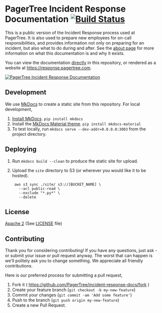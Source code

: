 # PagerTree Incident Response Documentation [![Build Status](https://travis-ci.com/PagerTree/incident-response-docs.svg?token=zdc1SxQUyY3TG9TLD3Xz&branch=master)](https://travis-ci.com/PagerTree/incident-response-docs)
This is a public version of the Incident Response process used at PagerTree. It is also used to prepare new employees for on-call responsibilities, and provides information not only on preparing for an incident, but also what to do during and after. See the [about page](docs/about.md) for more information on what this documentation is and why it exists.

You can view the documentation [directly](/docs/index.md) in this repository, or rendered as a website at https://response.pagertree.com.

[![PagerTree Incident Response Documentation](screenshot.png)](https://response.pagertree.com)

## Development
We use [MkDocs](http://www.mkdocs.org/) to create a static site from this repository. For local development,

1. [Install MkDocs](http://www.mkdocs.org/#installation). `pip install mkdocs`
1. Install the [MkDocs Material theme](https://github.com/squidfunk/mkdocs-material). `pip install mkdocs-material`
1. To test locally, run `mkdocs serve --dev-addr=0.0.0.0:3003` from the project directory.

## Deploying
1. Run `mkdocs build --clean` to produce the static site for upload.
1. Upload the `site` directory to S3 (or wherever you would like it to be hosted).

        aws s3 sync ./site/ s3://[BUCKET_NAME] \
          --acl public-read \
          --exclude "*.py*" \
          --delete

## License
[Apache 2](http://www.apache.org/licenses/LICENSE-2.0) (See [LICENSE](LICENSE) file)

## Contributing
Thank you for considering contributing! If you have any questions, just ask - or submit your issue or pull request anyway. The worst that can happen is we'll politely ask you to change something. We appreciate all friendly contributions.

Here is our preferred process for submitting a pull request,

1. Fork it ( https://github.com/PagerTree/incident-response-docs/fork )
1. Create your feature branch (`git checkout -b my-new-feature`)
1. Commit your changes (`git commit -am 'Add some feature'`)
1. Push to the branch (`git push origin my-new-feature`)
1. Create a new Pull Request.
